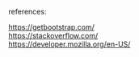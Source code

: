 references:

https://getbootstrap.com/
<br>
https://stackoverflow.com/
<br>
https://developer.mozilla.org/en-US/
